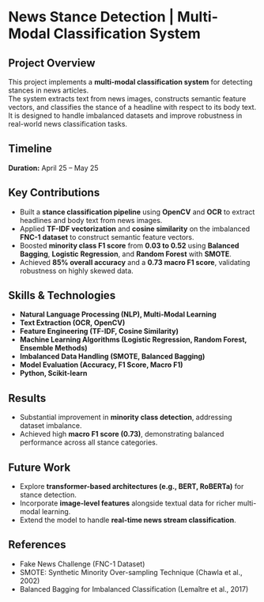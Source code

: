 # News Stance Detection | Multi-Modal Classification System

## Project Overview
This project implements a **multi-modal classification system** for detecting stances in news articles.  
The system extracts text from news images, constructs semantic feature vectors, and classifies the stance of a headline with respect to its body text.  
It is designed to handle imbalanced datasets and improve robustness in real-world news classification tasks.

## Timeline
**Duration:** April 25 – May 25

## Key Contributions
- Built a **stance classification pipeline** using **OpenCV** and **OCR** to extract headlines and body text from news images.  
- Applied **TF-IDF vectorization** and **cosine similarity** on the imbalanced **FNC-1 dataset** to construct semantic feature vectors.  
- Boosted **minority class F1 score** from **0.03 to 0.52** using **Balanced Bagging**, **Logistic Regression**, and **Random Forest** with **SMOTE**.  
- Achieved **85% overall accuracy** and a **0.73 macro F1 score**, validating robustness on highly skewed data.  

## Skills & Technologies
- **Natural Language Processing (NLP), Multi-Modal Learning**  
- **Text Extraction (OCR, OpenCV)**  
- **Feature Engineering (TF-IDF, Cosine Similarity)**  
- **Machine Learning Algorithms (Logistic Regression, Random Forest, Ensemble Methods)**  
- **Imbalanced Data Handling (SMOTE, Balanced Bagging)**  
- **Model Evaluation (Accuracy, F1 Score, Macro F1)**  
- **Python, Scikit-learn**  

## Results
- Substantial improvement in **minority class detection**, addressing dataset imbalance.  
- Achieved high **macro F1 score (0.73)**, demonstrating balanced performance across all stance categories.  

## Future Work
- Explore **transformer-based architectures (e.g., BERT, RoBERTa)** for stance detection.  
- Incorporate **image-level features** alongside textual data for richer multi-modal learning.  
- Extend the model to handle **real-time news stream classification**.  

## References
- Fake News Challenge (FNC-1 Dataset)  
- SMOTE: Synthetic Minority Over-sampling Technique (Chawla et al., 2002)  
- Balanced Bagging for Imbalanced Classification (Lemaître et al., 2017)  
